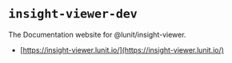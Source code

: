 # `insight-viewer-dev`

The Documentation website for @lunit/insight-viewer.

- [https://insight-viewer.lunit.io/](https://insight-viewer.lunit.io/)
